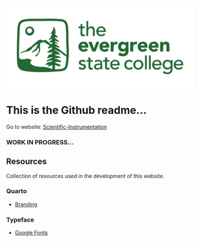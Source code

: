 ![](/assets/logo/Evergreen-full-name--green.png)

# This is the Github readme...
Go to website: [Scientific-Instrumentation](https://the-evergreen-state-college.github.io/Scientific-Instrumentation/)

### WORK IN PROGRESS...



## Resources
Collection of resources used in the development of this website.

### Quarto
- [Branding](https://posit-dev.github.io/brand-yml/)

### Typeface
- [Google Fonts](https://fonts.google.com/)